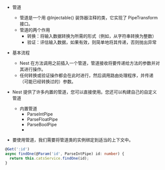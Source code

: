 - 管道
    - 管道是一个用 @Injectable() 装饰器注释的类，它实现了 PipeTransform 接口。
    - 管道的两个作用
        - 转换：将输入数据转换为所需的形式（例如，从字符串转换为整数）
        - 验证：评估输入数据，如果有效，则简单地将其传递，否则抛出异常

- 基本流程
    - Nest 在方法调用之前插入一个管道，管道接收将要传递给方法的参数并对其进行操作。
    - 任何转换或验证操作都会在此时进行，然后调用路由处理程序，并传递（可能已经转换过的）参数。

- Nest 提供了许多内置的管道，您可以直接使用。您还可以构建自己的自定义管道
    - 内置管道
        - ParseIntPipe
        - ParseFloatPipe
        - ParseBoolPipe
        - 

- 要使用管道，我们需要将管道类的实例绑定到适当的上下文中。
```typescript
@Get(':id')
async findOne(@Param('id', ParseIntPipe) id: number) {
  return this.catsService.findOne(id);
}
```
